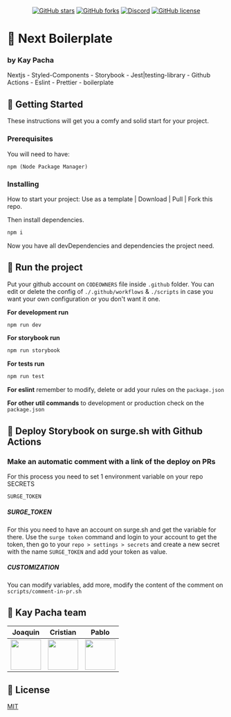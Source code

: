 <div align="center">

[![GitHub stars](https://img.shields.io/github/stars/kaypacha/next-boilerplate?color=%23ffcc5c&style=for-the-badge)](https://github.com/kaypacha/next-boilerplate/stargazers) 
[![GitHub forks](https://img.shields.io/github/forks/kaypacha/next-boilerplate?color=%2396ceb4&style=for-the-badge)](https://github.com/kaypacha/next-boilerplate/network) 
[![Discord](https://img.shields.io/badge/chat-discord-77aaff?style=for-the-badge)](https://discord.gg/Evh8Dvd) 
[![GitHub license](https://img.shields.io/github/license/kaypacha/next-boilerplate?color=%23ff6f69&style=for-the-badge)](https://github.com/kaypacha/next-boilerplate/blob/master/LICENSE)

</div>

# :notebook: Next Boilerplate
### by Kay Pacha

Nextjs - Styled-Components - Storybook - Jest|testing-library - Github Actions - Eslint - Prettier -  boilerplate

## :tada: Getting Started

These instructions will get you a comfy and solid start for your project.

### Prerequisites

You will need to have:

```
npm (Node Package Manager)
```

### Installing

How to start your project:
Use as a template | Download | Pull | Fork this repo.

Then install dependencies.

```bash
npm i
```

Now you have all devDependencies and dependencies the project need.

## :running: Run the project

Put your github account on ```CODEOWNERS``` file inside ```.github``` folder.
You can edit or delete the config of ```./.github/workflows``` & ```./scripts``` in case you want your own configuration or you don't want it one.

**For development run** 

```bash
npm run dev
```

**For storybook run** 

```bash
npm run storybook
```

**For tests run** 

```bash
npm run test
```

**For eslint** remember to modify, delete or add your rules on the ```package.json```

**For other util commands** to development or production check on the ```package.json```

## :nail_care: Deploy Storybook on surge.sh with Github Actions
### Make an automatic comment with a link of the deploy on PRs

For this process you need to set 1 environment variable on your repo SECRETS

```bash
SURGE_TOKEN
```
##### SURGE_TOKEN
For this you need to have an account on surge.sh and get the variable for there.
Use the ```surge token``` command and login to your account to get the token, then go to your ```repo > settings > secrets``` and create a new secret with the name ```SURGE_TOKEN``` and add your token as value.

##### CUSTOMIZATION
You can modify variables, add more, modify the content of the comment on ```scripts/comment-in-pr.sh```

## :rat: Kay Pacha team

Joaquin | Cristian | Pablo |
------------ | ----------- | ------------ |
[<img src="https://avatars0.githubusercontent.com/u/19353687?s=400&v=4" width="70" height="70" />](https://github.com/ByeBye-Sama) | [<img src="https://avatars0.githubusercontent.com/u/8507974?s=400&v=4" width="70" height="70" />](https://github.com/cristianbgp) | [<img src="https://github.githubassets.com/images/modules/logos_page/GitHub-Mark.png" width="70" height="70" />](https://github.com/pablotamariz) |

## :bookmark_tabs: License

[MIT](https://github.com/kaypacha/next-boilerplate/blob/master/LICENSE)

